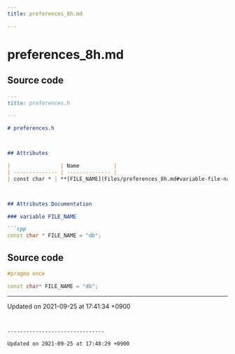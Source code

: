 ```yaml
---
title: preferences_8h.md

---
```


# preferences_8h.md






## Source code

```markdown
---
title: preferences.h

---

# preferences.h



## Attributes

|                | Name           |
| -------------- | -------------- |
| const char * | **[FILE_NAME](Files/preferences_8h.md#variable-file-name)**  |



## Attributes Documentation

### variable FILE_NAME

```cpp
const char * FILE_NAME = "db";
```



## Source code

```cpp
#pragma once

const char* FILE_NAME = "db";
```


-------------------------------

Updated on 2021-09-25 at 17:41:34 +0900
```


-------------------------------

Updated on 2021-09-25 at 17:48:29 +0900
